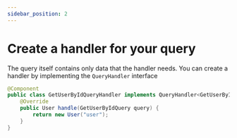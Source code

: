 ```yaml
---
sidebar_position: 2
---
```


# Create a handler for your query

The query itself contains only data that the handler needs. You can create a handler by implementing the `QueryHandler` interface


```java title="src/core/handlers/GetUserByIdQueryHandler.java"
@Component
public class GetUserByIdQueryHandler implements QueryHandler<GetUserByIdQuery, User> {
    @Override
    public User handle(GetUserByIdQuery query) {
        return new User("user");
    }
}
```
